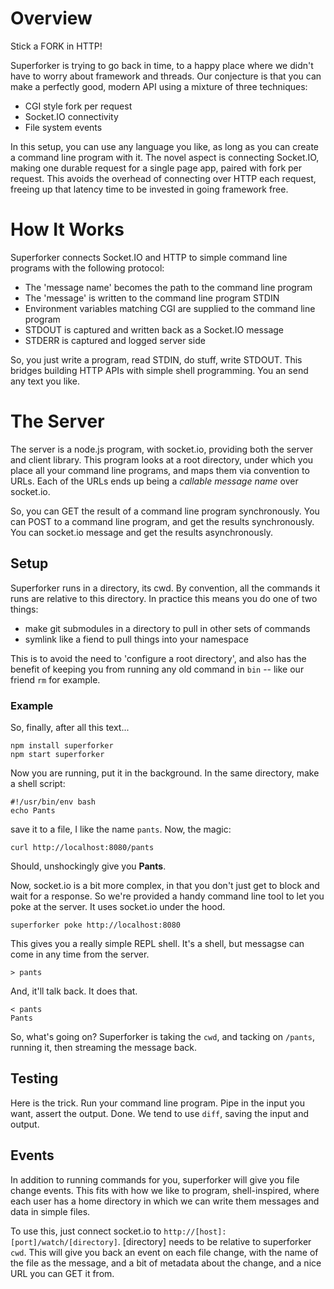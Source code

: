 # Overview #

Stick a FORK in HTTP!

Superforker is trying to go back in time, to a happy place where we
didn't have to worry about framework and threads. Our conjecture is that
you can make a perfectly good, modern API using a mixture of three
techniques:

* CGI style fork per request
* Socket.IO connectivity
* File system events

In this setup, you can use any language you like, as long as you can
create a command line program with it. The novel aspect is connecting Socket.IO,
making one durable request for a single page app, paired with fork per
request. This avoids the overhead of connecting over HTTP each request,
freeing up that latency time to be invested in going framework free.

# How It Works #
Superforker connects Socket.IO and HTTP to simple command line programs
with the following protocol:

* The 'message name' becomes the path to the command line program
* The 'message' is written to the command line program STDIN
* Environment variables matching CGI are supplied to the command line
program
* STDOUT is captured and written back as a Socket.IO message
* STDERR is captured and logged server side

So, you just write a program, read STDIN, do stuff, write STDOUT. This
bridges building HTTP APIs with simple shell programming. You an send
any text you like.

# The Server #
The server is a node.js program, with socket.io, providing both the
server and client library. This program looks at a root directory, under
which you place all your command line programs, and maps them via
convention to URLs. Each of the URLs ends up being a _callable message
name_ over socket.io. 

So, you can GET the result of a command line program synchronously. You
can POST to a command line program, and get the results synchronously.
You can socket.io message and get the results asynchronously.

## Setup ##
Superforker runs in a directory, its cwd. By convention, all the
commands it runs are relative to this directory. In practice this means
you do one of two things:

* make git submodules in a directory to pull in other sets of commands
* symlink like a fiend to pull things into your namespace

This is to avoid the need to 'configure a root directory', and also has
the benefit of keeping you from running any old command in `bin` -- like
our friend `rm` for example.

### Example ###
So, finally, after all this text...

```
npm install superforker
npm start superforker
```

Now you are running, put it in the background.
In the same directory, make a shell script:

```
#!/usr/bin/env bash
echo Pants
```

save it to a file, I like the name `pants`. Now, the magic:

```
curl http://localhost:8080/pants
```

Should, unshockingly give you **Pants**.


Now, socket.io is a bit more complex, in that you don't just get to
block and wait for a response. So we're provided a handy command line
tool to let you poke at the server. It uses socket.io under the hood.

```
superforker poke http://localhost:8080
```

This gives you a really simple REPL shell. It's a shell, but messagse can
come in any time from the server.

```
> pants
```

And, it'll talk back. It does that.

```
< pants 
Pants
```

So, what's going on? Superforker is taking the `cwd`, and tacking on
`/pants`, running it, then streaming the message back.

## Testing ##
Here is the trick. Run your command line program. Pipe in the input you
want, assert the output. Done. We tend to use `diff`, saving the input
and output. 

## Events ##
In addition to running commands for you, superforker will give you file
change events. This fits with how we like to program, shell-inspired,
where each user has a home directory in which we can write them messages
and data in simple files.

To use this, just connect socket.io to
`http://[host]:[port]/watch/[directory]`. [directory] needs to be
relative to superforker `cwd`. This will give you back an event on each
file change, with the name of the file as the message, and a bit of
metadata about the change, and a nice URL you can GET it from.
